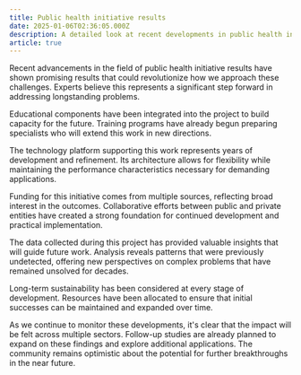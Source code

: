 ```yaml
---
title: Public health initiative results
date: 2025-01-06T02:36:05.000Z
description: A detailed look at recent developments in public health initiative results
article: true
---
```

Recent advancements in the field of public health initiative results have shown promising results that could revolutionize how we approach these challenges. Experts believe this represents a significant step forward in addressing longstanding problems.

<!-- more -->

Educational components have been integrated into the project to build capacity for the future. Training programs have already begun preparing specialists who will extend this work in new directions.

The technology platform supporting this work represents years of development and refinement. Its architecture allows for flexibility while maintaining the performance characteristics necessary for demanding applications.

Funding for this initiative comes from multiple sources, reflecting broad interest in the outcomes. Collaborative efforts between public and private entities have created a strong foundation for continued development and practical implementation.

The data collected during this project has provided valuable insights that will guide future work. Analysis reveals patterns that were previously undetected, offering new perspectives on complex problems that have remained unsolved for decades.

Long-term sustainability has been considered at every stage of development. Resources have been allocated to ensure that initial successes can be maintained and expanded over time.

As we continue to monitor these developments, it's clear that the impact will be felt across multiple sectors. Follow-up studies are already planned to expand on these findings and explore additional applications. The community remains optimistic about the potential for further breakthroughs in the near future.
